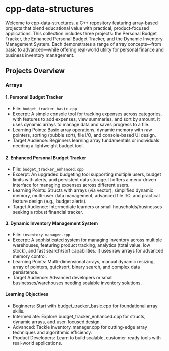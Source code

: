 # cpp-data-structures

Welcome to cpp-data-structures, a C++ repository featuring array-based projects that blend educational value with practical, product-focused applications. This collection includes three projects: the Personal Budget Tracker, the Enhanced Personal Budget Tracker, and the Dynamic Inventory Management System. Each demonstrates a range of array concepts—from basic to advanced—while offering real-world utility for personal finance and business inventory management.

## Projects Overview

### Arrays

#### 1. Personal Budget Tracker

- File: `budget_tracker_basic.cpp`
- Excerpt: A simple console tool for tracking expenses across categories, with features to add expenses, view summaries, and sort by amount. It uses dynamic arrays to manage data and saves progress to a file.
- Learning Points: Basic array operations, dynamic memory with raw pointers, sorting (bubble sort), file I/O, and console-based UI design.
- Target Audience: Beginners learning array fundamentals or individuals needing a lightweight budget tool.

#### 2. Enhanced Personal Budget Tracker

- File: `budget_tracker_enhanced.cpp`
- Excerpt: An upgraded budgeting tool supporting multiple users, budget limits with alerts, and persistent data storage. It offers a menu-driven interface for managing expenses across different users.
- Learning Points: Structs with arrays (via vector), simplified dynamic memory, multi-user data management, advanced file I/O, and practical feature design (e.g., budget alerts).
- Target Audience: Intermediate learners or small households/businesses seeking a robust financial tracker.

#### 3. Dynamic Inventory Management System

- File: `inventory_manager.cpp`
- Excerpt: A sophisticated system for managing inventory across multiple warehouses, featuring product tracking, analytics (total value, low stock), and fast search/sort capabilities. It uses raw arrays for advanced memory control.
- Learning Points: Multi-dimensional arrays, manual dynamic resizing, array of pointers, quicksort, binary search, and complex data persistence.
- Target Audience: Advanced developers or small businesses/warehouses needing scalable inventory solutions.

#### Learning Objectives

- Beginners: Start with budget_tracker_basic.cpp for foundational array skills.
- Intermediate: Explore budget_tracker_enhanced.cpp for structs, dynamic arrays, and user-focused design.
- Advanced: Tackle inventory_manager.cpp for cutting-edge array techniques and algorithmic efficiency.
- Product Developers: Learn to build scalable, customer-ready tools with real-world applications.

